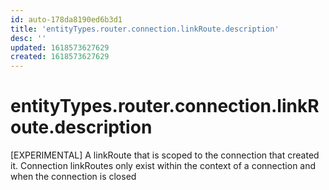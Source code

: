 ```yaml
---
id: auto-178da8190ed6b3d1
title: 'entityTypes.router.connection.linkRoute.description'
desc: ''
updated: 1618573627629
created: 1618573627629
---
```

# entityTypes.router.connection.linkRoute.description

[EXPERIMENTAL] A linkRoute that is scoped to the connection that created it. Connection linkRoutes only exist within the context of a connection and when the connection is closed